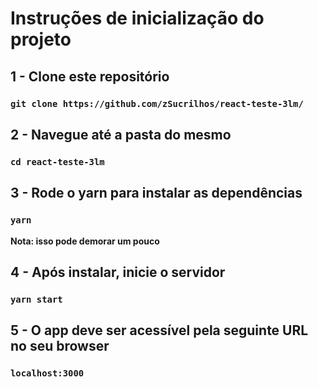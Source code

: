 # Instruções de inicialização do projeto

## 1 - Clone este repositório

### `git clone https://github.com/zSucrilhos/react-teste-3lm/`

## 2 - Navegue até a pasta do mesmo

### `cd react-teste-3lm`

## 3 - Rode o yarn para instalar as dependências

### `yarn`
**Nota: isso pode demorar um pouco**

## 4 - Após instalar, inicie o servidor

### `yarn start`

## 5 - O app deve ser acessível pela seguinte URL no seu browser
### `localhost:3000`
